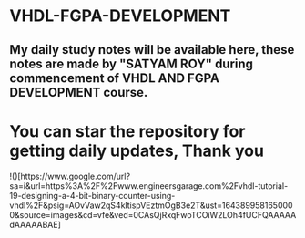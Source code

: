 # VHDL-FGPA-DEVELOPMENT
<h2>My daily study notes will be available here, these notes are made by "SATYAM ROY"  during commencement of VHDL AND FGPA DEVELOPMENT course. <h2>
<h1>You can star the repository for getting daily updates, Thank you </h1>
!()[https://www.google.com/url?sa=i&url=https%3A%2F%2Fwww.engineersgarage.com%2Fvhdl-tutorial-19-designing-a-4-bit-binary-counter-using-vhdl%2F&psig=AOvVaw2qS4kltispVEztmOgB3e2T&ust=1643899581650000&source=images&cd=vfe&ved=0CAsQjRxqFwoTCOiW2LOh4fUCFQAAAAAdAAAAABAE]
